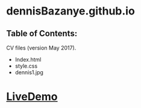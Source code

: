 # dennisBazanye.github.io
## Table of Contents:
CV files (version May 2017).
*   Index.html
*   style.css
*   dennis1.jpg
# [LiveDemo](http://denniscv.azurewebsites.net/)
